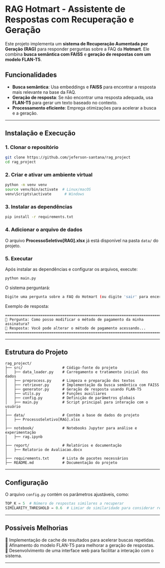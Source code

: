 # RAG Hotmart - Assistente de Respostas com Recuperação e Geração

Este projeto implementa um **sistema de Recuperação Aumentada por Geração (RAG)** para responder perguntas sobre a FAQ da **Hotmart**. Ele combina **busca semântica com FAISS** e **geração de respostas com um modelo FLAN-T5**.

##  **Funcionalidades**
-  **Busca semântica**: Usa embeddings e **FAISS** para encontrar a resposta mais relevante na base da FAQ.
-  **Geração de resposta**: Se não encontrar uma resposta adequada, usa **FLAN-T5** para gerar um texto baseado no contexto.
-  **Processamento eficiente**: Emprega otimizações para acelerar a busca e a geração.

---

##  **Instalação e Execução**
###  **1. Clonar o repositório**
```bash
git clone https://github.com/jeferson-santana/rag_project
cd rag_project  
```

###  **2. Criar e ativar um ambiente virtual**
```bash
python -m venv venv
source venv/bin/activate  # Linux/macOS
venv\Scripts\activate      # Windows
```

###  **3. Instalar as dependências**
```bash
pip install -r requirements.txt
```

###  **4. Adicionar o arquivo de dados**
O arquivo **ProcessoSeletivo[RAG].xlsx** já está disponível na pasta `data/` do projeto. 

###  **5. Executar**
Após instalar as dependências e configurar os arquivos, execute:
```bash
python main.py
```

O sistema perguntará:
```bash
Digite uma pergunta sobre a FAQ do Hotmart (ou digite 'sair' para encerrar):
```
Exemplo de resposta:
```
================================================================================
🔹 Pergunta: Como posso modificar o método de pagamento da minha assinatura?
🎯 Resposta: Você pode alterar o método de pagamento acessando...
================================================================================
```

---

##  **Estrutura do Projeto**
```
rag_project/
├── src/                  # Código-fonte do projeto
│   ├── data_loader.py    # Carregamento e tratamento inicial dos dados
│   ├── preprocess.py     # Limpeza e preparação dos textos
│   ├── retriever.py      # Implementação da busca semântica com FAISS
│   ├── generator.py      # Geração de resposta usando FLAN-T5
│   ├── utils.py          # Funções auxiliares
│   ├── config.py         # Definição de parâmetros globais
│   ├── main.py           # Script principal para interação com o usuário
│
├── data/                 # Contém a base de dados do projeto
│   ├── ProcessoSeletivo[RAG].xlsx
│
├── notebook/             # Notebooks Jupyter para análise e experimentação
│   ├── rag.ipynb
│
├── report/               # Relatórios e documentação
│   ├── Relatorio de Avaliacao.docx
│
├── requirements.txt      # Lista de pacotes necessários
├── README.md             # Documentação do projeto
```

---

##  **Configuração**
O arquivo `config.py` contém os parâmetros ajustáveis, como:
```python
TOP_K = 5  # Número de respostas similares a recuperar
SIMILARITY_THRESHOLD = 0.6  # Limiar de similaridade para considerar resposta válida
```

---

##  **Possíveis Melhorias**
🔹 Implementação de cache de resultados para acelerar buscas repetidas.  
🔹 Afinamento do modelo FLAN-T5 para melhorar a geração de respostas.  
🔹 Desenvolvimento de uma interface web para facilitar a interação com o sistema.  

---
